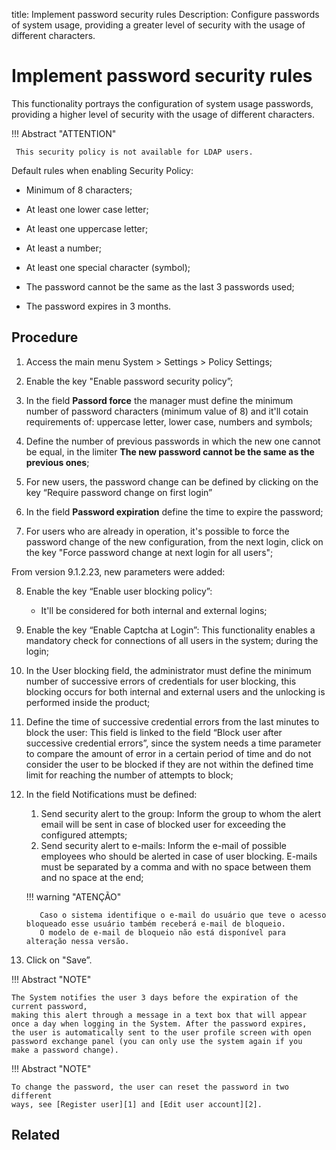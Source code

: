 title: Implement password security rules
Description: Configure passwords of system usage, providing a greater level of security with the usage of different characters.
# Implement password security rules

This functionality portrays the configuration of system usage passwords,
providing a higher level of security with the usage of different characters.

!!! Abstract "ATTENTION"

     This security policy is not available for LDAP users.
     

Default rules when enabling Security Policy:

-   Minimum of 8 characters;

-   At least one lower case letter;

-   At least one uppercase letter;

-   At least a number;

-   At least one special character (symbol);

-   The password cannot be the same as the last 3 passwords used;

-   The password expires in 3 months.

Procedure
------------

1.  Access the main menu System \> Settings \> Policy Settings;

2.  Enable the key "Enable password security policy”;

3.  In the field **Passord force** the manager must define the minimum number
    of password characters (minimum value of 8) and it'll cotain requirements of:
    uppercase letter, lower case, numbers and symbols;

4.  Define the number of previous passwords in which the new one cannot be equal,
    in the limiter **The new password cannot be the same as the previous ones**;

5.  For new users, the password change can be defined by clicking on the key
    “Require password change on first login”

6.  In the field **Password expiration** define the time to expire the password;

7.  For users who are already in operation, it's possible to force the password
    change of the new configuration, from the next login, click on the key "Force
    password change at next login for all users";
    
From version 9.1.2.23, new parameters were added:  

8.  Enable the key “Enable user blocking policy”:
    
    - It'll be considered for both internal and external logins;
        
9.  Enable the key “Enable Captcha at Login”: This functionality enables a mandatory check for connections of all users in the system; during the login;    

10.  In the User blocking field, the administrator must define the minimum number of successive errors of credentials for user blocking, this blocking occurs for both internal and external users and the unlocking is performed inside the product;  

11.  Define the time of successive credential errors from the last minutes to block the user: This field is linked to the field “Block user after successive credential errors”, since the system needs a time parameter to compare the amount of error in a certain period of time and do not consider the user to be blocked if they are not within the defined time limit for reaching the number of attempts to block;  

12.  In the field Notifications must be defined:
        1. Send security alert to the group: Inform the group to whom the alert email will be sent in case of blocked user for exceeding the configured attempts;
        2. Send security alert to e-mails: Inform the e-mail of possible employees who should be alerted in case of user blocking. E-mails must be separated by a comma and with no space between them and no space at the end;
        
        !!! warning "ATENÇÃO"
        
            Caso o sistema identifique o e-mail do usuário que teve o acesso bloqueado esse usuário também receberá e-mail de bloqueio.
            O modelo de e-mail de bloqueio não está disponível para alteração nessa versão.    

13.  Click on "Save”.

!!! Abstract "NOTE"

    The System notifies the user 3 days before the expiration of the current password,
    making this alert through a message in a text box that will appear
    once a day when logging in the System. After the password expires,
    the user is automatically sent to the user profile screen with open
    password exchange panel (you can only use the system again if you
    make a password change).

!!! Abstract "NOTE"

    To change the password, the user can reset the password in two different
    ways, see [Register user][1] and [Edit user account][2].


## Related

<!-- !!! tip "About"

    <b>Product/Version:</b> CITSmart | 9.00 &nbsp;&nbsp;
    <b>Updated:</b>01/31/2019 - Anna Martins

[1]:/en-us/citsmart-platform-9/initial-settings/access-settings/user/users.html
[2]:/en-us/citsmart-platform-9/initial-settings/access-settings/user/user-data.html
